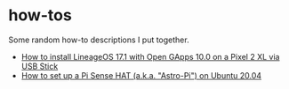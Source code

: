 # how-tos

Some random how-to descriptions I put together.

- [How to install LineageOS 17.1 with Open GApps 10.0 on a Pixel 2 XL via USB Stick](lineage/README.md)
- [How to set up a Pi Sense HAT (a.k.a. "Astro-Pi") on Ubuntu 20.04](pi/sense-hat/README.md)

